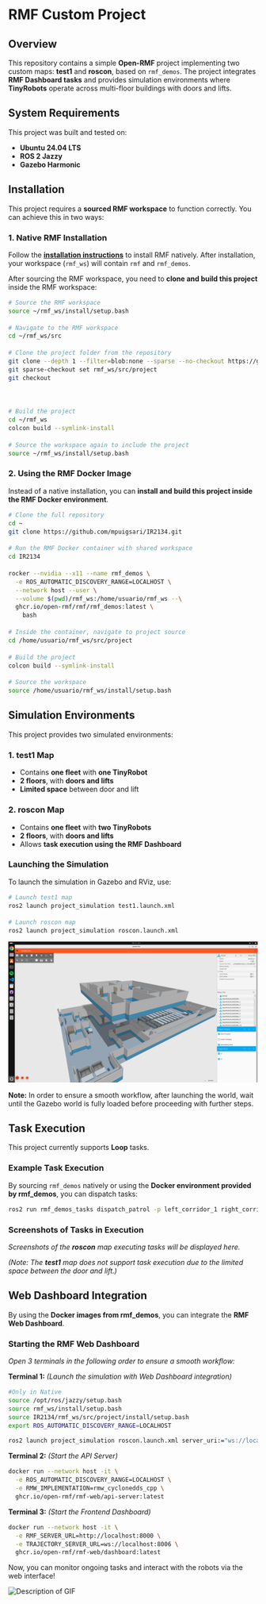 # RMF Custom Project

## Overview

This repository contains a simple **Open-RMF** project implementing two custom maps: **test1** and **roscon**, based on `rmf_demos`. The project integrates **RMF Dashboard tasks** and provides simulation environments where **TinyRobots** operate across multi-floor buildings with doors and lifts.

## System Requirements

This project was built and tested on:

- **Ubuntu 24.04 LTS**
- **ROS 2 Jazzy**
- **Gazebo Harmonic**

## Installation

This project requires a **sourced RMF workspace** to function correctly. You can achieve this in two ways:

### 1. **Native RMF Installation**

Follow the **[installation instructions](https://github.com/open-rmf/rmf?tab=readme-ov-file#installation-instructions)** to install RMF natively. After installation, your workspace (`rmf_ws`) will contain `rmf` and `rmf_demos`.

After sourcing the RMF workspace, you need to **clone and build this project** inside the RMF workspace:

```bash
# Source the RMF workspace
source ~/rmf_ws/install/setup.bash

# Navigate to the RMF workspace
cd ~/rmf_ws/src

# Clone the project folder from the repository
git clone --depth 1 --filter=blob:none --sparse --no-checkout https://github.com/mpuigsari/IR2134.git .
git sparse-checkout set rmf_ws/src/project
git checkout



# Build the project
cd ~/rmf_ws
colcon build --symlink-install

# Source the workspace again to include the project
source ~/rmf_ws/install/setup.bash
```

### 2. **Using the RMF Docker Image**

Instead of a native installation, you can **install and build this project inside the RMF Docker environment**.

```bash
# Clone the full repository
cd ~
git clone https://github.com/mpuigsari/IR2134.git

# Run the RMF Docker container with shared workspace
cd IR2134

rocker --nvidia --x11 --name rmf_demos \
  -e ROS_AUTOMATIC_DISCOVERY_RANGE=LOCALHOST \
  --network host --user \
  --volume $(pwd)/rmf_ws:/home/usuario/rmf_ws --\
  ghcr.io/open-rmf/rmf/rmf_demos:latest \
    bash

# Inside the container, navigate to project source
cd /home/usuario/rmf_ws/src/project

# Build the project
colcon build --symlink-install

# Source the workspace
source /home/usuario/rmf_ws/install/setup.bash
```

## Simulation Environments

This project provides two simulated environments:

### **1. test1 Map**
- Contains **one fleet** with **one TinyRobot**
- **2 floors**, with **doors and lifts**
- **Limited space** between door and lift

### **2. roscon Map**
- Contains **one fleet** with **two TinyRobots**
- **2 floors**, with **doors and lifts**
- Allows **task execution using the RMF Dashboard**

### **Launching the Simulation**

To launch the simulation in Gazebo and RViz, use:

```bash
# Launch test1 map
ros2 launch project_simulation test1.launch.xml

# Launch roscon map
ros2 launch project_simulation roscon.launch.xml
```

![Snapshot of roscon map](media/roscon_map.png)

**Note:** In order to ensure a smooth workflow, after launching the world, wait until the Gazebo world is fully loaded before proceeding with further steps.

## Task Execution

This project currently supports **Loop** tasks.

### **Example Task Execution**

By sourcing `rmf_demos` natively or using the **Docker environment provided by rmf_demos**, you can dispatch tasks:

```bash
ros2 run rmf_demos_tasks dispatch_patrol -p left_corridor_1 right_corridor_1 -n 2 --use_sim_time
```

### **Screenshots of Tasks in Execution**

_Screenshots of the **roscon** map executing tasks will be displayed here._

_(Note: The **test1** map does not support task execution due to the limited space between the door and lift.)_

## Web Dashboard Integration

By using the **Docker images from rmf_demos**, you can integrate the **RMF Web Dashboard**.

### **Starting the RMF Web Dashboard**

_Open 3 terminals in the following order to ensure a smooth workflow:_

**Terminal 1:** _(Launch the simulation with Web Dashboard integration)_
```bash
#Only in Native
source /opt/ros/jazzy/setup.bash
source rmf_ws/install/setup.bash
source IR2134/rmf_ws/src/project/install/setup.bash
export ROS_AUTOMATIC_DISCOVERY_RANGE=LOCALHOST
```
```bash
ros2 launch project_simulation roscon.launch.xml server_uri:="ws://localhost:8000/_internal"
```

**Terminal 2:** _(Start the API Server)_
```bash
docker run --network host -it \
  -e ROS_AUTOMATIC_DISCOVERY_RANGE=LOCALHOST \
  -e RMW_IMPLEMENTATION=rmw_cyclonedds_cpp \
  ghcr.io/open-rmf/rmf-web/api-server:latest
```

**Terminal 3:** _(Start the Frontend Dashboard)_
```bash
docker run --network host -it \
  -e RMF_SERVER_URL=http://localhost:8000 \
  -e TRAJECTORY_SERVER_URL=ws://localhost:8006 \
  ghcr.io/open-rmf/rmf-web/dashboard:latest
```

Now, you can monitor ongoing tasks and interact with the robots via the web interface!

![Description of GIF](media/example_tasks.gif)


